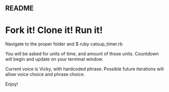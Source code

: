 ## README

# Fork it! Clone it! Run it!

Navigate to the proper folder and
    $ ruby catsup_timer.rb

You will be asked for units of time, and amount of those units. Countdown will begin and update on your terminal window.

Current voice is Vicky, with hardcoded phrase. Possible future iterations will allow voice choice and phrase choice.

Enjoy!
